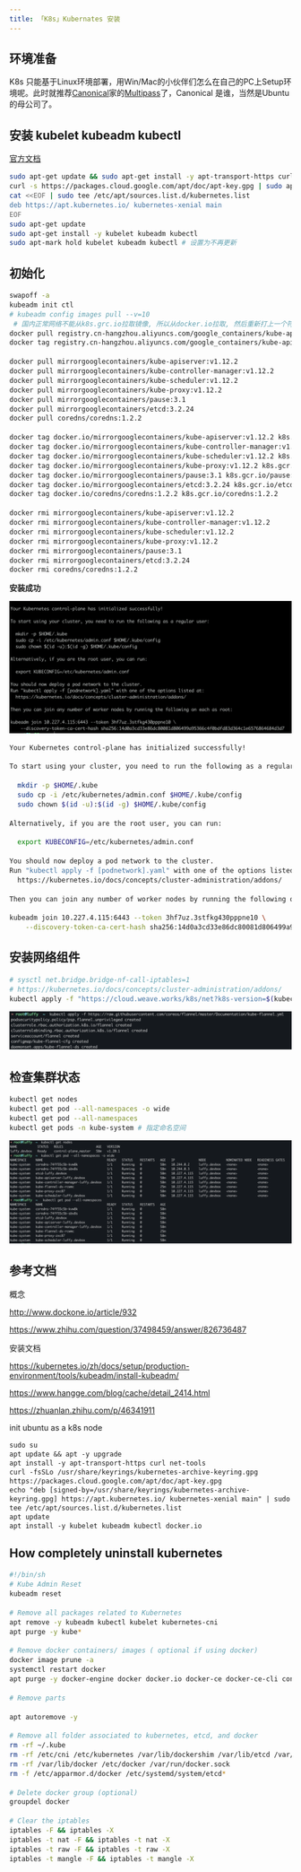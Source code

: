 ```yaml
---
title: 「K8s」Kubernates 安装
---
```




## 环境准备

K8s 只能基于Linux环境部署，用Win/Mac的小伙伴们怎么在自己的PC上Setup环境呢。此时就推荐[Canonical](https://canonical.com/)家的[Multipass](https://multipass.run/docs/installing-on-macos)了，Canonical 是谁，当然是Ubuntu的母公司了。





## 安装 kubelet kubeadm kubectl

[官方文档](https://kubernetes.io/docs/setup/production-environment/tools/kubeadm/install-kubeadm/)

```sh
sudo apt-get update && sudo apt-get install -y apt-transport-https curl
curl -s https://packages.cloud.google.com/apt/doc/apt-key.gpg | sudo apt-key add -
cat <<EOF | sudo tee /etc/apt/sources.list.d/kubernetes.list
deb https://apt.kubernetes.io/ kubernetes-xenial main
EOF
sudo apt-get update
sudo apt-get install -y kubelet kubeadm kubectl
sudo apt-mark hold kubelet kubeadm kubectl # 设置为不再更新
```



## 初始化

```sh
swapoff -a
kubeadm init ctl 
# kubeadm config images pull --v=10
 # 国内正常网络不能从k8s.grc.io拉取镜像, 所以从docker.io拉取, 然后重新打上一个符合k8s的tag:
docker pull registry.cn-hangzhou.aliyuncs.com/google_containers/kube-apiserver:v1.20.1 
docker tag registry.cn-hangzhou.aliyuncs.com/google_containers/kube-apiserver:v1.20.1 k8s.gcr.io/kube-apiserver:v1.20.1

docker pull mirrorgooglecontainers/kube-apiserver:v1.12.2
docker pull mirrorgooglecontainers/kube-controller-manager:v1.12.2
docker pull mirrorgooglecontainers/kube-scheduler:v1.12.2
docker pull mirrorgooglecontainers/kube-proxy:v1.12.2
docker pull mirrorgooglecontainers/pause:3.1
docker pull mirrorgooglecontainers/etcd:3.2.24
docker pull coredns/coredns:1.2.2

docker tag docker.io/mirrorgooglecontainers/kube-apiserver:v1.12.2 k8s.gcr.io/kube-apiserver:v1.12.2
docker tag docker.io/mirrorgooglecontainers/kube-controller-manager:v1.12.2 k8s.gcr.io/kube-controller-manager:v1.12.2
docker tag docker.io/mirrorgooglecontainers/kube-scheduler:v1.12.2 k8s.gcr.io/kube-scheduler:v1.12.2
docker tag docker.io/mirrorgooglecontainers/kube-proxy:v1.12.2 k8s.gcr.io/kube-proxy:v1.12.2
docker tag docker.io/mirrorgooglecontainers/pause:3.1 k8s.gcr.io/pause:3.1
docker tag docker.io/mirrorgooglecontainers/etcd:3.2.24 k8s.gcr.io/etcd:3.2.24
docker tag docker.io/coredns/coredns:1.2.2 k8s.gcr.io/coredns:1.2.2

docker rmi mirrorgooglecontainers/kube-apiserver:v1.12.2
docker rmi mirrorgooglecontainers/kube-controller-manager:v1.12.2
docker rmi mirrorgooglecontainers/kube-scheduler:v1.12.2
docker rmi mirrorgooglecontainers/kube-proxy:v1.12.2
docker rmi mirrorgooglecontainers/pause:3.1
docker rmi mirrorgooglecontainers/etcd:3.2.24
docker rmi coredns/coredns:1.2.2
```

**安装成功**

![image-20210112233937027](KubernatesInstall/image-20210112233937027.png)

```sh
Your Kubernetes control-plane has initialized successfully!

To start using your cluster, you need to run the following as a regular user:

  mkdir -p $HOME/.kube
  sudo cp -i /etc/kubernetes/admin.conf $HOME/.kube/config
  sudo chown $(id -u):$(id -g) $HOME/.kube/config

Alternatively, if you are the root user, you can run:

  export KUBECONFIG=/etc/kubernetes/admin.conf

You should now deploy a pod network to the cluster.
Run "kubectl apply -f [podnetwork].yaml" with one of the options listed at:
  https://kubernetes.io/docs/concepts/cluster-administration/addons/

Then you can join any number of worker nodes by running the following on each as root:

kubeadm join 10.227.4.115:6443 --token 3hf7uz.3stfkg430pppne10 \
    --discovery-token-ca-cert-hash sha256:14d0a3cd33e86dc80081d806499a95366c4f0bdfd83d364c1e6576864684d3d7
```



## 安装网络组件

```sh
# sysctl net.bridge.bridge-nf-call-iptables=1
# https://kubernetes.io/docs/concepts/cluster-administration/addons/
kubectl apply -f "https://cloud.weave.works/k8s/net?k8s-version=$(kubectl version | base64 | tr -d '\n')"
```

![image-20210113003630192](KubernatesInstall/image-20210113003630192.png)



## 检查集群状态

```sh
kubectl get nodes
kubectl get pod --all-namespaces -o wide
kubectl get pod --all-namespaces 
kubectl get pods -n kube-system # 指定命名空间
```

![image-20210113003436339](KubernatesInstall/image-20210113003436339.png)









## 参考文档

概念

http://www.dockone.io/article/932

https://www.zhihu.com/question/37498459/answer/826736487

安装文档

https://kubernetes.io/zh/docs/setup/production-environment/tools/kubeadm/install-kubeadm/

https://www.hangge.com/blog/cache/detail_2414.html

https://zhuanlan.zhihu.com/p/46341911





init ubuntu as a k8s node

```shell
sudo su
apt update && apt -y upgrade
apt install -y apt-transport-https curl net-tools
curl -fsSLo /usr/share/keyrings/kubernetes-archive-keyring.gpg https://packages.cloud.google.com/apt/doc/apt-key.gpg
echo "deb [signed-by=/usr/share/keyrings/kubernetes-archive-keyring.gpg] https://apt.kubernetes.io/ kubernetes-xenial main" | sudo tee /etc/apt/sources.list.d/kubernetes.list
apt update
apt install -y kubelet kubeadm kubectl docker.io
```





## How completely uninstall kubernetes

```sh
#!/bin/sh
# Kube Admin Reset
kubeadm reset

# Remove all packages related to Kubernetes
apt remove -y kubeadm kubectl kubelet kubernetes-cni 
apt purge -y kube*

# Remove docker containers/ images ( optional if using docker)
docker image prune -a
systemctl restart docker
apt purge -y docker-engine docker docker.io docker-ce docker-ce-cli containerd containerd.io runc --allow-change-held-packages

# Remove parts

apt autoremove -y

# Remove all folder associated to kubernetes, etcd, and docker
rm -rf ~/.kube
rm -rf /etc/cni /etc/kubernetes /var/lib/dockershim /var/lib/etcd /var/lib/kubelet /var/lib/etcd2/ /var/run/kubernetes ~/.kube/* 
rm -rf /var/lib/docker /etc/docker /var/run/docker.sock
rm -f /etc/apparmor.d/docker /etc/systemd/system/etcd* 

# Delete docker group (optional)
groupdel docker

# Clear the iptables
iptables -F && iptables -X
iptables -t nat -F && iptables -t nat -X
iptables -t raw -F && iptables -t raw -X
iptables -t mangle -F && iptables -t mangle -X
```

